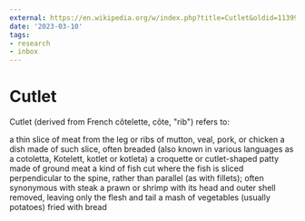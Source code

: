```yaml
---
external: https://en.wikipedia.org/w/index.php?title=Cutlet&oldid=1139948488
date: '2023-03-10'
tags:
- research
- inbox
---
```


# Cutlet

Cutlet (derived from French côtelette, côte, "rib") refers to:

a thin slice of meat from the leg or ribs of mutton, veal, pork, or chicken
a dish made of such slice, often breaded (also known in various languages as a cotoletta, Kotelett, kotlet or kotleta)
a croquette or cutlet-shaped patty made of ground meat
a kind of fish cut where the fish is sliced perpendicular to the spine, rather than parallel (as with fillets); often synonymous with steak
a prawn or shrimp with its head and outer shell removed, leaving only the flesh and tail
a mash of vegetables (usually potatoes) fried with bread
